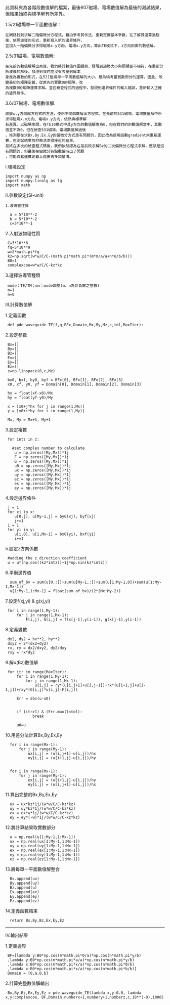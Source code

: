 此資料夾為各階段數值解的檔案，最後607磁場、電場數值解為最後的測試結果，但結果始終與標準解有所差異。

1.5/21磁場單一平面數值解：
    
    在網路找到求解二階偏微分方程式，藉由參考其作法，重新定義基本參數，在了解其運算過程後，依照波導的形式，重新寫入新的邊界條件，
    並加入一階偏微分求得磁場x.y方向、電場x.y方向，算出TE模式下，z方向剖面的數值解。

2.5/31磁場、電場數值解:

    在先前的數值解解出來後，我們將其數值作圖觀察，發現到趨勢大小與預期並不相符，在重新分析波導的解後，發現到我們並沒有考量到解本
    身是為複數的形式，在521磁場單一平面數值解的大小，是為純考量實數部分的運算，因此，改變最初的矩陣定義，從原先的實數0的矩陣，改
    為複數0的矩陣運算求解。並在檢查程式的過程中，發現到邊界條件的輸入錯誤，重新輸入正確的邊界條件。

3.6/07磁場、電場數值解:

    改變x.y方向解方程式的方法，使用不同函數解出方程式。在先前的531磁場、電場數值解中所求得磁場x.y方向、電場x.y方向，依然與標準解
    有差異。以磁場來說，在TE10模式中其y方向的數值解應為0，但在我們的的數值解當中，其數值並不為0，但在檢查531磁場、電場數值解過後
    ，推測是在求Bx.By.Ex.Ey的偏微分方式是有問題的，因此改為使用函數gradient來重新運算，但測試結果依然無法求得接近的結果。
    最終在多次的檢查程式碼後，我們依然認為在最前段求解Bz的二次偏微分方程式求解，應該是沒有問題的，但最後在偏微分各點數值時出了問題
    ，可能與其運算定義上還要再多加釐清。


I.環境設定

    import numpy as np
    import numpy.linalg as lg
    import math
 
 II.參數設定(SI-unit)
 
    1.波導管性質
   
      a = 5*10**-2
      b = 5*10**-2
      c=5*10**-1
   
   2.入射波物理性質
    
     C=3*10**8
     fq=5*10**9
     w=2*math.pi*fq
     kz=np.sqrt(w*w/C/C-(math.pi*math.pi*(m*m/a/a+n*n/b/b)))
     B0=1
     complexcoe=w*w/C/C-kz*kz
   
   3.選擇波導管種類
    
     mode：TE/TM；mn：mode調整(m、n為非負數之整數)
     m=1
     n=0
     
 III.計算數值解
 
   1.定義函數  

     def pde_waveguide_TE(f,g,BFx,Domain,Mx,My,Mz,c,tol,MaxIter):
  
   2.設定參數
     
     Bx=[]
     By=[]
     Bz=[]
     Ex=[]
     Ey=[]
     Ez=[]
     z=np.linspace(0,c,Mz)

     bx0, bxf, by0, byf = BFx[0], BFx[1], BFx[2], BFx[3]
     x0, xf, y0, yf = Domain[0], Domain[1], Domain[2], Domain[3]
     
     hx = float(xf-x0)/Mx
     hy = float(yf-y0)/My

     x = [x0+j*hx for j in range(1,Mx)]
     y = [y0+i*hy for i in range(1,My)]

     Mx, My = Mx+1, My+1
     
   3.設定複數
       
     for intz in z:
       
       #set complex number to calculate 
        u = np.zeros([My,Mx])*1j
        F = np.zeros([My,Mx])*1j
        G = np.zeros([My,Mx])*1j
        u0 = np.zeros([My,Mx])*1j
        ux = np.zeros([My,Mx])*1j
        uy = np.zeros([My,Mx])*1j
        ez = np.zeros([My,Mx])*1j
        ex = np.zeros([My,Mx])*1j
        ey = np.zeros([My,Mx])*1j
   
   4.設定邊界條件
   
     j = 1
     for xj in x:
        u[0,j], u[My-1,j] = by0(xj), byf(xj)
        j+=1
     i = 1
     for yi in y:
        u[i,0], u[i,Mx-1] = bx0(yi), bxf(yi)
        i+=1
   
   5.設定z方向係數
       
     #adding the z direction coefficient 
     u = u*(np.cos((kz*intz))+1j*np.sin(kz*intz))
        
        
   6.平衡邊界值
        
      sum_of_bv = sum(u[0,:])+sum(u[My-1,:])+sum(u[1:My-1,0])+sum(u[1:My-1,Mx-1])
      u[1:My-1,1:Mx-1] = float(sum_of_bv)/(2*(Mx+My-2))
        
   7.設定f(xj,yi) & g(xj,yi)
        
     for i in range(1,My-1):
         for j in range(1,Mx-1):
             F[i,j], G[i,j] = f(x[j-1],y[i-1]), g(x[j-1],y[i-1])   
   8.定義變數
   
     dx2, dy2 = hx**2, hy**2
     dxy2 = 2*(dx2+dy2)
     rx, ry = dx2/dxy2, dy2/dxy
     rxy = rx*dy2   
        
   9.解u(Bz)數值解     
   
     for itr in range(MaxIter):
         for i in range(1,My-1):
             for j in range(1,Mx-1):
                 u[i,j] = ry*(u[i,j+1]+u[i,j-1])+rx*(u[i+1,j]+u[i-1,j])+rxy*(G[i,j]*u[i,j]-F[i,j])
             
         Err = abs(u-u0)

            
         if (itr>1) & (Err.max()<tol):
                break
            
         u0=u        
        
   10.用差分法計算Bx,By,Ex,Ey                  
        
      for i in range(Mx-1):
          for j in range(My-1): 
              ux[i,j] = (u[i,j+1]-u[i,j])/hx
              uy[i,j] = (u[i+1,j]-u[i,j])/hy
        
        
      for i in range(Mx-1):
          for j in range(My-1): 
              ex[i,j] = (u[i+1,j]-u[i,j])/hy
              ey[i,j] = (u[i,j+1]-u[i,j])/hx        
    
   11.算出完整的Bx,By,Ex,Ey   
        
      ux = ux*kz*1j/(w*w/C/C-kz*kz)
      uy = uy*kz*1j/(w*w/C/C-kz*kz)
      ex = ex*w*1j/(w*w/C/C-kz*kz)
      ey = ey*(-w)*1j/(w*w/C/C-kz*kz)        
        
   12.將計算結果取實數部分  
        
      u = np.real(u[1:My-1,1:Mx-1])
      ux = np.real(ux[1:My-1,1:Mx-1])
      uy = np.real(uy[1:My-1,1:Mx-1])
      ex = np.real(ex[1:My-1,1:Mx-1])
      ey = np.real(ey[1:My-1,1:Mx-1])
      ez = np.real(ez[1:My-1,1:Mx-1])        
    
   13.將每單一平面數值解整合
   
      Bx.append(ux)
      By.append(uy)
      Bz.append(u)
      Ex.append(ex)
      Ey.append(ey)
      Ez.append(ez)   

   14.定義函數結束
   
      return Bx,By,Bz,Ex,Ey,Ez   
-----------------------------------------------------------------------------------------------------------------------------

IV.輸出結果

   1.定義邊界

     BF=[lambda y:B0*np.cos(m*math.pi*0/a)*np.cos(n*math.pi*y/b)
     ,lambda y:B0*np.cos(m*math.pi*a/a)*np.cos(n*math.pi*y/b)
     ,lambda x:B0*np.cos(m*math.pi*x/a)*np.cos(n*math.pi*0/b)
     ,lambda x:B0*np.cos(m*math.pi*x/a)*np.cos(n*math.pi*b/b)]  
     Domain = [0,a,0,b]
     
   2.計算完整數值解輸出
     
     Bx,By,Bz,Ex,Ey,Ez = pde_waveguide_TE(lambda x,y:0.0, lambda x,y:complexcoe, BF,Domain,numberx+1,numbery+1,numberz,c,10**(-8),1000)
